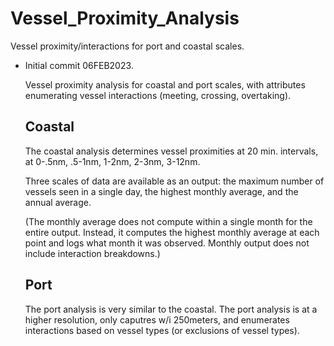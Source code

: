 # Vessel_Proximity_Analysis
 Vessel proximity/interactions for port and coastal scales.

 - Initial commit 06FEB2023.

    Vessel proximity analysis for coastal and port scales, with attributes enumerating vessel interactions (meeting, crossing, overtaking).

    ## Coastal

    The coastal analysis determines vessel proximities at 20 min. intervals, at 0-.5nm, .5-1nm, 1-2nm, 2-3nm, 3-12nm.

    Three scales of data are available as an output: the maximum number of vessels seen in a single day, the highest monthly average, and the annual average.

    (The monthly average does not compute within a single month for the entire output. Instead, it computes the highest monthly average at each point and logs what month it was observed. Monthly output does not include interaction breakdowns.)

    ## Port

    The port analysis is very similar to the coastal. The port analysis is at a higher resolution, only caputres w/i 250meters, and enumerates interactions based on vessel types (or exclusions of vessel types).